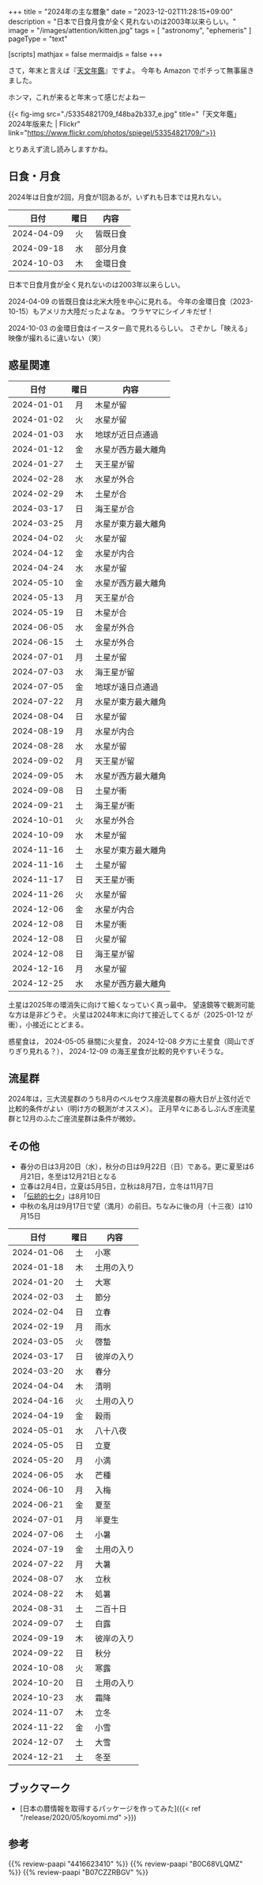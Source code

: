 +++
title = "2024年の主な暦象"
date =  "2023-12-02T11:28:15+09:00"
description = "日本で日食月食が全く見れないのは2003年以来らしい。"
image = "/images/attention/kitten.jpg"
tags = [ "astronomy", "ephemeris" ]
pageType = "text"

[scripts]
  mathjax = false
  mermaidjs = false
+++

さて，年末と言えば『[天文年鑑](https://www.amazon.co.jp/dp/4416623410?tag=baldandersinf-22&linkCode=ogi&th=1&psc=1)』ですよ。
今年も Amazon でポチって無事届きました。

ホンマ，これが来ると年末って感じだよねー

{{< fig-img src="./53354821709_f48ba2b337_e.jpg" title="「天文年鑑」2024年版来た | Flickr" link="https://www.flickr.com/photos/spiegel/53354821709/">}}

とりあえず流し読みしますかね。

## 日食・月食

2024年は日食が2回，月食が1回あるが，いずれも日本では見れない。

| 日付 | 曜日 | 内容 |
| ---- |:----:| ---- |
| 2024-04-09 | 火 | 皆既日食 |
| 2024-09-18 | 水 | 部分月食 |
| 2024-10-03 | 木 | 金環日食 |

日本で日食月食が全く見れないのは2003年以来らしい。

2024-04-09 の皆既日食は北米大陸を中心に見れる。
今年の金環日食（2023-10-15）もアメリカ大陸だったよなぁ。
ウラヤマにシイノキだぜ！

2024-10-03 の金環日食はイースター島で見れるらしい。
さぞかし「映える」映像が撮れるに違いない（笑）

## 惑星関連

| 日付 | 曜日 | 内容 |
| ---- |:----:| ---- |
| 2024-01-01 | 月 | 木星が留 |
| 2024-01-02 | 火 | 水星が留 |
| 2024-01-03 | 水 | 地球が近日点通過 |
| 2024-01-12 | 金 | 水星が西方最大離角 |
| 2024-01-27 | 土 | 天王星が留 |
| 2024-02-28 | 水 | 水星が外合 |
| 2024-02-29 | 木 | 土星が合 |
| 2024-03-17 | 日 | 海王星が合 |
| 2024-03-25 | 月 | 水星が東方最大離角 |
| 2024-04-02 | 火 | 水星が留 |
| 2024-04-12 | 金 | 水星が内合 |
| 2024-04-24 | 水 | 水星が留 |
| 2024-05-10 | 金 | 水星が西方最大離角 |
| 2024-05-13 | 月 | 天王星が合 |
| 2024-05-19 | 日 | 木星が合 |
| 2024-06-05 | 水 | 金星が外合 |
| 2024-06-15 | 土 | 水星が外合 |
| 2024-07-01 | 月 | 土星が留 |
| 2024-07-03 | 水 | 海王星が留 |
| 2024-07-05 | 金 | 地球が遠日点通過 |
| 2024-07-22 | 月 | 水星が東方最大離角 |
| 2024-08-04 | 日 | 水星が留 |
| 2024-08-19 | 月 | 水星が内合 |
| 2024-08-28 | 水 | 水星が留 |
| 2024-09-02 | 月 | 天王星が留 |
| 2024-09-05 | 木 | 水星が西方最大離角 |
| 2024-09-08 | 日 | 土星が衝 |
| 2024-09-21 | 土 | 海王星が衝 |
| 2024-10-01 | 火 | 水星が外合 |
| 2024-10-09 | 水 | 木星が留 |
| 2024-11-16 | 土 | 水星が東方最大離角 |
| 2024-11-16 | 土 | 土星が留 |
| 2024-11-17 | 日 | 天王星が衝 |
| 2024-11-26 | 火 | 水星が留 |
| 2024-12-06 | 金 | 水星が内合 |
| 2024-12-08 | 日 | 木星が衝 |
| 2024-12-08 | 日 | 火星が留 |
| 2024-12-08 | 日 | 海王星が留 |
| 2024-12-16 | 月 | 水星が留 |
| 2024-12-25 | 水 | 水星が西方最大離角 |

土星は2025年の環消失に向けて細くなっていく真っ最中。
望遠鏡等で観測可能な方は是非どうぞ。
火星は2024年末に向けて接近してくるが（2025-01-12 が衝），小接近にとどまる。

惑星食は， 2024-05-05 昼間に火星食， 2024-12-08 夕方に土星食（岡山でぎりぎり見れる？）， 2024-12-09 の海王星食が比較的見やすいそうな。

## 流星群

2024年は，三大流星群のうち8月のペルセウス座流星群の極大日が上弦付近で比較的条件がよい（明け方の観測がオススメ）。
正月早々にあるしぶんぎ座流星群と12月のふたご座流星群は条件が微妙。

## その他

- 春分の日は3月20日（水），秋分の日は9月22日（日）である。更に夏至は6月21日，冬至は12月21日となる
- 立春は2月4日，立夏は5月5日，立秋は8月7日，立冬は11月7日
- 「[伝統的七夕](https://www.nao.ac.jp/faq/a0310.html "質問3-10）伝統的七夕について教えて | 国立天文台")」は8月10日
- 中秋の名月は9月17日で望（満月）の前日。ちなみに後の月（十三夜）は10月15日

| 日付 | 曜日 | 内容 |
| ---- |:----:| ---- |
| 2024-01-06 | 土 | 小寒 |
| 2024-01-18 | 木 | 土用の入り |
| 2024-01-20 | 土 | 大寒 |
| 2024-02-03 | 土 | 節分 |
| 2024-02-04 | 日 | 立春 |
| 2024-02-19 | 月 | 雨水 |
| 2024-03-05 | 火 | 啓蟄 |
| 2024-03-17 | 日 | 彼岸の入り |
| 2024-03-20 | 水 | 春分 |
| 2024-04-04 | 木 | 清明 |
| 2024-04-16 | 火 | 土用の入り |
| 2024-04-19 | 金 | 穀雨 |
| 2024-05-01 | 水 | 八十八夜 |
| 2024-05-05 | 日 | 立夏 |
| 2024-05-20 | 月 | 小満 |
| 2024-06-05 | 水 | 芒種 |
| 2024-06-10 | 月 | 入梅 |
| 2024-06-21 | 金 | 夏至 |
| 2024-07-01 | 月 | 半夏生 |
| 2024-07-06 | 土 | 小暑 |
| 2024-07-19 | 金 | 土用の入り |
| 2024-07-22 | 月 | 大暑 |
| 2024-08-07 | 水 | 立秋 |
| 2024-08-22 | 木 | 処暑 |
| 2024-08-31 | 土 | 二百十日 |
| 2024-09-07 | 土 | 白露 |
| 2024-09-19 | 木 | 彼岸の入り |
| 2024-09-22 | 日 | 秋分 |
| 2024-10-08 | 火 | 寒露 |
| 2024-10-20 | 日 | 土用の入り |
| 2024-10-23 | 水 | 霜降 |
| 2024-11-07 | 木 | 立冬 |
| 2024-11-22 | 金 | 小雪 |
| 2024-12-07 | 土 | 大雪 |
| 2024-12-21 | 土 | 冬至 |

## ブックマーク

- [日本の暦情報を取得するパッケージを作ってみた]({{< ref "/release/2020/05/koyomi.md" >}})

## 参考

{{% review-paapi "4416623410" %}} <!-- 天文年鑑 2024年版 -->
{{% review-paapi "B0C68VLQMZ" %}} <!-- 卓上カレンダー 2024年版 -->
{{% review-paapi "B07CZZRBGV" %}} <!-- 壁掛けカレンダー 2024年版 -->
